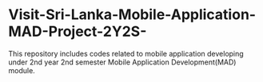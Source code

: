 # Visit-Sri-Lanka-Mobile-Application-MAD-Project-2Y2S-
This repository includes codes related to mobile application developing under 2nd year 2nd semester Mobile Application Development(MAD) module.
